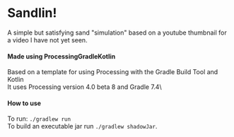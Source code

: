 # Sandlin!
A simple but satisfying sand "simulation" based on a youtube thumbnail for a video I have not yet seen.

#### Made using ProcessingGradleKotlin
Based on a template for using Processing with the Gradle Build Tool and Kotlin\
It uses Processing version 4.0 beta 8 and Gradle 7.4\

#### How to use
To run: `./gradlew run`\
To build an executable jar run `./gradlew shadowJar`.
